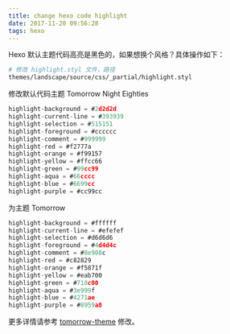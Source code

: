 ```yaml
---
title: change hexo code highlight
date: 2017-11-20 09:56:28
tags: hexo
---
```


Hexo 默认主题代码高亮是黑色的，如果想换个风格？具体操作如下：

```bash
# 修改 highlight.styl 文件，路径
themes/landscape/source/css/_partial/highlight.styl
```

修改默认代码主题 Tomorrow Night Eighties

```js
highlight-background = #2d2d2d
highlight-current-line = #393939
highlight-selection = #515151
highlight-foreground = #cccccc
highlight-comment = #999999
highlight-red = #f2777a
highlight-orange = #f99157
highlight-yellow = #ffcc66
highlight-green = #99cc99
highlight-aqua = #66cccc
highlight-blue = #6699cc
highlight-purple = #cc99cc
```

为主题 Tomorrow

```js
highlight-background = #ffffff
highlight-current-line = #efefef
highlight-selection = #d6d6d6
highlight-foreground = #4d4d4c
highlight-comment = #8e908c
highlight-red = #c82829
highlight-orange = #f5871f
highlight-yellow = #eab700
highlight-green = #718c00
highlight-aqua = #3e999f
highlight-blue = #4271ae
highlight-purple = #8959a8
```

更多详情请参考 [tomorrow-theme](https://github.com/chriskempson/tomorrow-theme) 修改。
